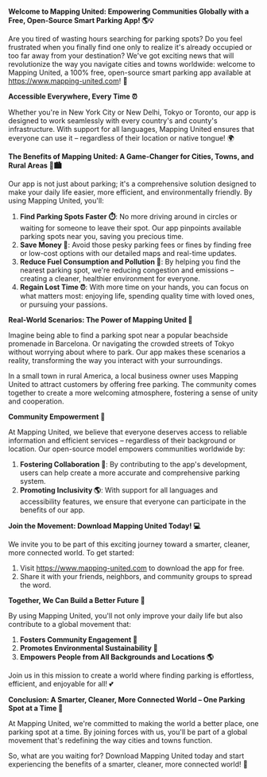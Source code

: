 **Welcome to Mapping United: Empowering Communities Globally with a Free, Open-Source Smart Parking App! 🌎💡**

Are you tired of wasting hours searching for parking spots? Do you feel frustrated when you finally find one only to realize it's already occupied or too far away from your destination? We've got exciting news that will revolutionize the way you navigate cities and towns worldwide: welcome to Mapping United, a 100% free, open-source smart parking app available at https://www.mapping-united.com! 🚀

**Accessible Everywhere, Every Time ⏰**

Whether you're in New York City or New Delhi, Tokyo or Toronto, our app is designed to work seamlessly with every country's and county's infrastructure. With support for all languages, Mapping United ensures that everyone can use it – regardless of their location or native tongue! 🌍

**The Benefits of Mapping United: A Game-Changer for Cities, Towns, and Rural Areas 🚗🏙️**

Our app is not just about parking; it's a comprehensive solution designed to make your daily life easier, more efficient, and environmentally friendly. By using Mapping United, you'll:

1. **Find Parking Spots Faster ⏱️**: No more driving around in circles or waiting for someone to leave their spot. Our app pinpoints available parking spots near you, saving you precious time.
2. **Save Money 💸**: Avoid those pesky parking fees or fines by finding free or low-cost options with our detailed maps and real-time updates.
3. **Reduce Fuel Consumption and Pollution 🚮**: By helping you find the nearest parking spot, we're reducing congestion and emissions – creating a cleaner, healthier environment for everyone.
4. **Regain Lost Time ⏰**: With more time on your hands, you can focus on what matters most: enjoying life, spending quality time with loved ones, or pursuing your passions.

**Real-World Scenarios: The Power of Mapping United 🌟**

Imagine being able to find a parking spot near a popular beachside promenade in Barcelona. Or navigating the crowded streets of Tokyo without worrying about where to park. Our app makes these scenarios a reality, transforming the way you interact with your surroundings.

In a small town in rural America, a local business owner uses Mapping United to attract customers by offering free parking. The community comes together to create a more welcoming atmosphere, fostering a sense of unity and cooperation.

**Community Empowerment 🌟**

At Mapping United, we believe that everyone deserves access to reliable information and efficient services – regardless of their background or location. Our open-source model empowers communities worldwide by:

1. **Fostering Collaboration 👥**: By contributing to the app's development, users can help create a more accurate and comprehensive parking system.
2. **Promoting Inclusivity 🌎**: With support for all languages and accessibility features, we ensure that everyone can participate in the benefits of our app.

**Join the Movement: Download Mapping United Today! 💻**

We invite you to be part of this exciting journey toward a smarter, cleaner, more connected world. To get started:

1. Visit https://www.mapping-united.com to download the app for free.
2. Share it with your friends, neighbors, and community groups to spread the word.

**Together, We Can Build a Better Future 🌟**

By using Mapping United, you'll not only improve your daily life but also contribute to a global movement that:

1. **Fosters Community Engagement 👥**
2. **Promotes Environmental Sustainability 🌿**
3. **Empowers People from All Backgrounds and Locations 🌎**

Join us in this mission to create a world where finding parking is effortless, efficient, and enjoyable for all! 💕

**Conclusion: A Smarter, Cleaner, More Connected World – One Parking Spot at a Time 🚀**

At Mapping United, we're committed to making the world a better place, one parking spot at a time. By joining forces with us, you'll be part of a global movement that's redefining the way cities and towns function.

So, what are you waiting for? Download Mapping United today and start experiencing the benefits of a smarter, cleaner, more connected world! 🌟